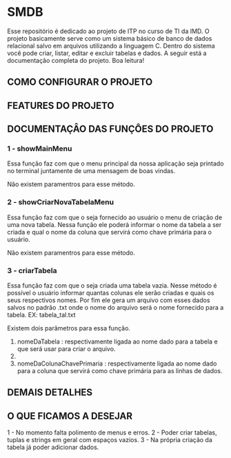 # SMDB
Esse repositório é dedicado ao projeto de ITP no curso de TI da IMD. O projeto basicamente serve como um sistema básico de banco de dados relacional salvo em arquivos utilizando a linguagem C. Dentro do sistema você pode criar, listar, editar e excluir tabelas e dados. A seguir está a documentação completa do projeto. Boa leitura!

## COMO CONFIGURAR O PROJETO

## FEATURES DO PROJETO

## DOCUMENTAÇÂO DAS FUNÇÔES DO PROJETO

### 1 - showMainMenu
Essa função faz com que o menu principal da nossa aplicação seja printado no terminal juntamente de uma mensagem de boas vindas.

Não existem paramentros para esse método.

### 2 - showCriarNovaTabelaMenu
Essa função faz com que o seja fornecido ao usuário o menu de criação de uma nova tabela. Nessa função ele poderá informar o nome da tabela a ser criada e qual o nome da coluna que servirá como chave primária para o usuário.

Não existem paramentros para esse método.

### 3 - criarTabela
Essa função faz com que o seja criada uma tabela vazia. Nesse método é possível o usuário informar quantas colunas ele serão criadas e quais os seus respectivos nomes. Por fim ele gera um arquivo com esses dados salvos no padrão .txt onde o nome do arquivo será o nome fornecido para a tabela. EX: tabela_tal.txt

Existem dois parâmetros para essa função. 

1. nomeDaTabela : respectivamente ligada ao nome dado para a tabela e que será usar para criar o arquivo.
2. 
3. nomeDaColunaChavePrimaria : respectivamente ligada ao nome dado para a coluna que servirá como chave primária para as linhas de dados.

## DEMAIS DETALHES

## O QUE FICAMOS A DESEJAR

1 - No momento falta polimento de menus e erros.
2 - Poder criar tabelas, tuplas e strings em geral com espaços vazios.
3 - Na própria criação da tabela já poder adicionar dados.
